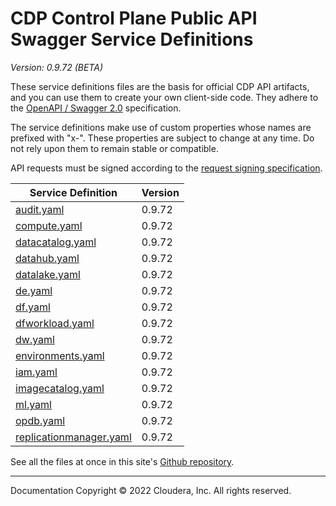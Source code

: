 # CDP Control Plane Public API Swagger Service Definitions

*Version: 0.9.72 (BETA)*

These service definitions files are the basis for official CDP API artifacts,
and you can use them to create your own client-side code. They adhere to the
[OpenAPI / Swagger 2.0](https://swagger.io/specification/v2/) specification.

The service definitions make use of custom properties whose names are prefixed
with "x-". These properties are subject to change at any time. Do not rely upon
them to remain stable or compatible.

API requests must be signed according to the
[request signing specification](request_signing.md).

| Service Definition | Version |
| --- | --- |
| [audit.yaml](./audit.yaml) | 0.9.72 |
| [compute.yaml](./compute.yaml) | 0.9.72 |
| [datacatalog.yaml](./datacatalog.yaml) | 0.9.72 |
| [datahub.yaml](./datahub.yaml) | 0.9.72 |
| [datalake.yaml](./datalake.yaml) | 0.9.72 |
| [de.yaml](./de.yaml) | 0.9.72 |
| [df.yaml](./df.yaml) | 0.9.72 |
| [dfworkload.yaml](./dfworkload.yaml) | 0.9.72 |
| [dw.yaml](./dw.yaml) | 0.9.72 |
| [environments.yaml](./environments.yaml) | 0.9.72 |
| [iam.yaml](./iam.yaml) | 0.9.72 |
| [imagecatalog.yaml](./imagecatalog.yaml) | 0.9.72 |
| [ml.yaml](./ml.yaml) | 0.9.72 |
| [opdb.yaml](./opdb.yaml) | 0.9.72 |
| [replicationmanager.yaml](./replicationmanager.yaml) | 0.9.72 |

See all the files at once in this site's
[Github repository](https://github.com/cloudera/cdp-dev-docs/tree/master/api-docs/swagger).

----

Documentation Copyright © 2022 Cloudera, Inc. All rights reserved.


